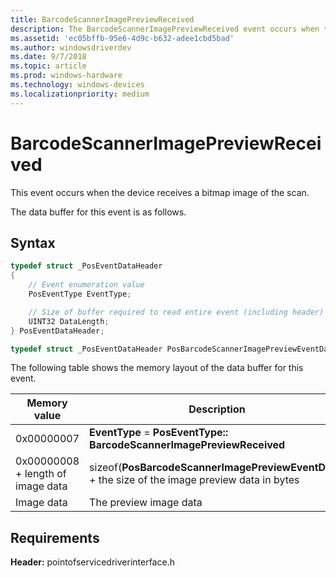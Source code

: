 ```yaml
---
title: BarcodeScannerImagePreviewReceived
description: The BarcodeScannerImagePreviewReceived event occurs when the device receives a bitmap image of the scan.
ms.assetid: 'ec05bffb-95e6-4d9c-b632-adee1cbd5bad'
ms.author: windowsdriverdev
ms.date: 9/7/2018
ms.topic: article
ms.prod: windows-hardware
ms.technology: windows-devices
ms.localizationpriority: medium
---
```


# BarcodeScannerImagePreviewReceived

This event occurs when the device receives a bitmap image of the scan.

The data buffer for this event is as follows.

## Syntax

```cpp
typedef struct _PosEventDataHeader
{
    // Event enumeration value
    PosEventType EventType;

    // Size of buffer required to read entire event (including header)
    UINT32 DataLength;
} PosEventDataHeader;

typedef struct _PosEventDataHeader PosBarcodeScannerImagePreviewEventData;
```

The following table shows the memory layout of the data buffer for this event.

| Memory value                                 | Description                                                                                                 |
|----------------------------------------------|-------------------------------------------------------------------------------------------------------------|
| 0x00000007                        | **EventType** = **PosEventType:: BarcodeScannerImagePreviewReceived**                            |
| 0x00000008 + length of image data | sizeof(**PosBarcodeScannerImagePreviewEventData**) + the size of the image preview data in bytes |
| Image data                        | The preview image data                                                                           |

## Requirements

**Header:** pointofservicedriverinterface.h
